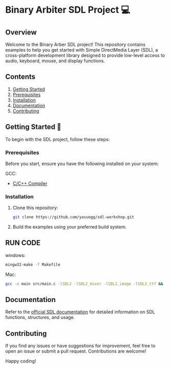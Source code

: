 # Binary Arbiter SDL Project 💻

## Overview

Welcome to the Binary Arber SDL project! This repository contains examples to help you get started with Simple DirectMedia Layer (SDL), a cross-platform development library designed to provide low-level access to audio, keyboard, mouse, and display functions.

## Contents

1. [Getting Started](#getting-started)
2. [Prerequisites](#prerequisites)
3. [Installation](#installation)
4. [Documentation](#documentation)
5. [Contributing](#contributing)

## Getting Started 🚀

To begin with the SDL project, follow these steps:

### Prerequisites

Before you start, ensure you have the following installed on your system:

GCC:
- [C/C++ Compiler](https://gcc.gnu.org/install/index.html)

### Installation

1. Clone this repository:

    ```bash
    git clone https://github.com/yasuogg/sdl-workshop.git
    ```

2. Build the examples using your preferred build system.

## RUN CODE

windows:

```bash
mingw32-make -f Makefile
```
Mac:
```bash
gcc -o main src/main.c -lSDL2 -lSDL2_mixer -lSDL2_image -lSDL2_ttf && ./main
```
## Documentation

Refer to the [official SDL documentation](https://wiki.libsdl.org/) for detailed information on SDL functions, structures, and usage.

## Contributing

If you find any issues or have suggestions for improvement, feel free to open an issue or submit a pull request. Contributions are welcome!

Happy coding!
